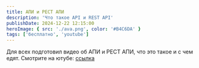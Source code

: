 ```yaml
---
title: АПИ и РЕСТ АПИ
description: 'Что такое API и REST API'
publishDate: 2024-12-22 12:15:00
heroImage: { src: './ava.png', color: '#B4C6DA' }
tags: ['бесплатно', 'youtube']
---
```


Для всех подготовил видео об АПИ и РЕСТ АПИ, что это такое и с чем едят. Смотрите на ютубе: [ссылка](https://youtu.be/lvOP16MBK6s)
